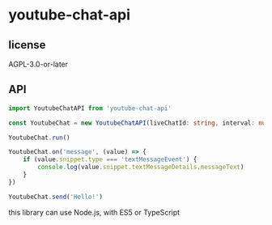 # youtube-chat-api

## license

AGPL-3.0-or-later

## API

```typescript
import YoutubeChatAPI from 'youtube-chat-api'

const YoutubeChat = new YoutubeChatAPI(liveChatId: string, interval: number, APIKey: string, UserToken: string)

YoutubeChat.run()

YoutubeChat.on('message', (value) => {
    if (value.snippet.type === 'textMessageEvent') {
        console.log(value.snippet.textMessageDetails.messageText)
    }
})

YoutubeChat.send('Hello!')
```

this library can use Node.js, with ES5 or TypeScript